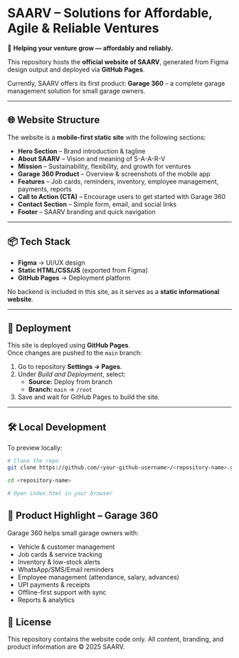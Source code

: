 # SAARV – Solutions for Affordable, Agile & Reliable Ventures  

🚀 **Helping your venture grow — affordably and reliably.**  

This repository hosts the **official website of SAARV**, generated from Figma design output and deployed via **GitHub Pages**.  

Currently, SAARV offers its first product: **Garage 360** – a complete garage management solution for small garage owners.  

---

## 🌐 Website Structure  

The website is a **mobile-first static site** with the following sections:  

- **Hero Section** – Brand introduction & tagline  
- **About SAARV** – Vision and meaning of S-A-A-R-V  
- **Mission** – Sustainability, flexibility, and growth for ventures  
- **Garage 360 Product** – Overview & screenshots of the mobile app  
- **Features** – Job cards, reminders, inventory, employee management, payments, reports  
- **Call to Action (CTA)** – Encourage users to get started with Garage 360  
- **Contact Section** – Simple form, email, and social links  
- **Footer** – SAARV branding and quick navigation  

---

## 📦 Tech Stack  

- **Figma** → UI/UX design  
- **Static HTML/CSS/JS** (exported from Figma)  
- **GitHub Pages** → Deployment platform  

No backend is included in this site, as it serves as a **static informational website**.  

---

## 🚀 Deployment  

This site is deployed using **GitHub Pages**.  
Once changes are pushed to the `main` branch:  

1. Go to repository **Settings → Pages**.  
2. Under *Build and Deployment*, select:  
   - **Source:** Deploy from branch  
   - **Branch:** `main` → `/root`  
3. Save and wait for GitHub Pages to build the site.  



---

## 🛠️ Local Development  

To preview locally:  

```bash
# Clone the repo
git clone https://github.com/<your-github-username>/<repository-name>.git

cd <repository-name>

# Open index.html in your browser
```

## 📱 Product Highlight – Garage 360

Garage 360 helps small garage owners with:
- Vehicle & customer management
- Job cards & service tracking
- Inventory & low-stock alerts
- WhatsApp/SMS/Email reminders
- Employee management (attendance, salary, advances)
- UPI payments & receipts
- Offline-first support with sync
- Reports & analytics

## 📄 License
This repository contains the website code only.
All content, branding, and product information are © 2025 SAARV.
